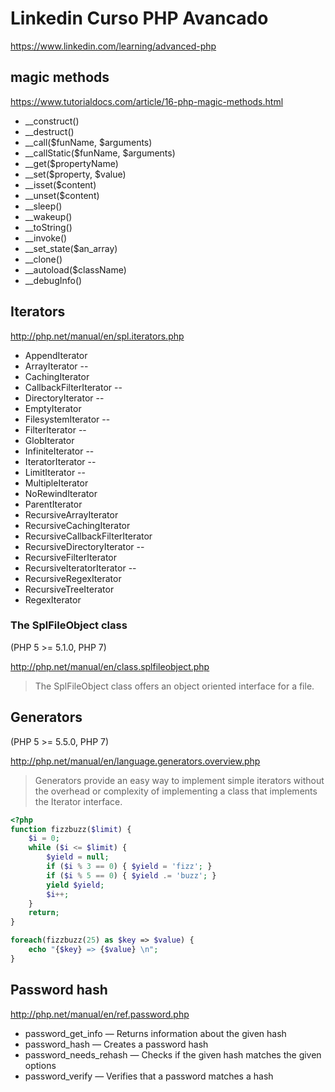 # Linkedin Curso PHP Avancado
https://www.linkedin.com/learning/advanced-php

## magic methods
https://www.tutorialdocs.com/article/16-php-magic-methods.html

- __construct()
- __destruct()
- __call($funName, $arguments)
- __callStatic($funName, $arguments)
- __get($propertyName)
- __set($property, $value)
- __isset($content)
- __unset($content)
- __sleep()
- __wakeup()
- __toString()
- __invoke()
- __set_state($an_array)
- __clone()
- __autoload($className)
- __debugInfo()


## Iterators
http://php.net/manual/en/spl.iterators.php
- AppendIterator
- ArrayIterator --
- CachingIterator
- CallbackFilterIterator --
- DirectoryIterator --
- EmptyIterator
- FilesystemIterator --
- FilterIterator --
- GlobIterator
- InfiniteIterator --
- IteratorIterator --
- LimitIterator --
- MultipleIterator
- NoRewindIterator
- ParentIterator
- RecursiveArrayIterator
- RecursiveCachingIterator
- RecursiveCallbackFilterIterator
- RecursiveDirectoryIterator --
- RecursiveFilterIterator
- RecursiveIteratorIterator --
- RecursiveRegexIterator
- RecursiveTreeIterator
- RegexIterator

### The SplFileObject class

(PHP 5 >= 5.1.0, PHP 7)

http://php.net/manual/en/class.splfileobject.php
> The SplFileObject class offers an object oriented interface for a file.

## Generators

(PHP 5 >= 5.5.0, PHP 7)

http://php.net/manual/en/language.generators.overview.php
> Generators provide an easy way to implement simple iterators without the overhead or complexity of implementing a class that implements the Iterator interface.

```php
<?php
function fizzbuzz($limit) {
	$i = 0;
	while ($i <= $limit) {
		$yield = null;
		if ($i % 3 == 0) { $yield = 'fizz'; }
		if ($i % 5 == 0) { $yield .= 'buzz'; }
		yield $yield;
		$i++;
	}
	return;
}

foreach(fizzbuzz(25) as $key => $value) {
	echo "{$key} => {$value} \n";
}
```

## Password hash

http://php.net/manual/en/ref.password.php
- password_get_info — Returns information about the given hash
- password_hash — Creates a password hash
- password_needs_rehash — Checks if the given hash matches the given options
- password_verify — Verifies that a password matches a hash
